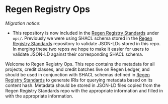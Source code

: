 # Regen Registry Ops

*Migration notice*:
- This repository is now included in the [Regen Registry Standards][1] under
  `ops/`. Previously we were using SHACL schema stored in the [Regen Registry Standards][1] repository to validate JSON-LDs stored in this repo. In merging these two repos we hope to make it easier for users to validate JSON-LD 
against their corresponding SHACL schema.

Welcome to Regen Registry Ops. This repo contains the metadata for all
projects, credit classes, and credit batches live on Regen Ledger, and should
be used in conjunction with SHACL schemas defined in [Regen Registry
Standards][1] to generate IRIs for querying metadata based on its content hash.
Metadata should be stored in JSON-LD files copied from the Regen Registry
Standards repo with the appropriate information and filled in with the
appropriate information. 

[1]: https://github.com/regen-network/regen-registry-standards
